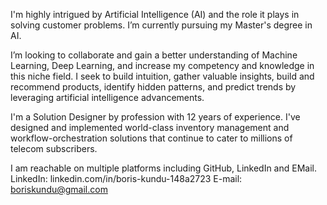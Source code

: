 I'm highly intrigued by Artificial Intelligence (AI) and the role it plays in solving customer problems.
I’m currently pursuing my Master's degree in AI.

I’m looking to collaborate and gain a better understanding of Machine Learning, Deep Learning, and increase my competency and knowledge in this niche field. I seek to build intuition, gather valuable insights, build and recommend products, identify hidden patterns, and predict trends by leveraging artificial intelligence advancements.

I'm a Solution Designer by profession with 12 years of experience. I've designed and implemented world-class inventory management and workflow-orchestration solutions that continue to cater to millions of telecom subscribers.

I am reachable on multiple platforms including GitHub, LinkedIn and EMail.
LinkedIn: linkedin.com/in/boris-kundu-148a2723
E-mail: boriskundu@gmail.com
